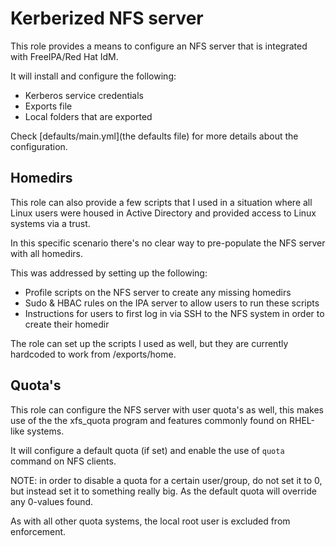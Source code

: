 # Kerberized NFS server
This role provides a means to configure an NFS server that is integrated with FreeIPA/Red Hat IdM.

It will install and configure the following:

* Kerberos service credentials
* Exports file
* Local folders that are exported

Check [defaults/main.yml](the defaults file) for more details about the configuration.

## Homedirs
This role can also provide a few scripts that I used in a situation where all Linux users were housed in
Active Directory and provided access to Linux systems via a trust.

In this specific scenario there's no clear way to pre-populate the NFS server with all homedirs.

This was addressed by setting up the following:

* Profile scripts on the NFS server to create any missing homedirs
* Sudo & HBAC rules on the IPA server to allow users to run these scripts
* Instructions for users to first log in via SSH to the NFS system in order to create their homedir

The role can set up the scripts I used as well, but they are currently hardcoded to work from /exports/home.

## Quota's
This role can configure the NFS server with user quota's as well, this makes use of the the xfs_quota program and
features commonly found on RHEL-like systems.

It will configure a default quota (if set) and enable the use of ```quota``` command on NFS clients.

NOTE: in order to disable a quota for a certain user/group, do not set it to 0, but instead set it to something
really big. As the default quota will override any 0-values found.

As with all other quota systems, the local root user is excluded from enforcement.
